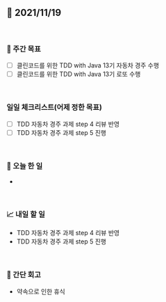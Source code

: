 ## 📅 2021/11/19

<br/>

### 🏹 주간 목표

- [ ] 클린코드를 위한 TDD with Java 13기 자동차 경주 수행
- [ ] 클린코드를 위한 TDD with Java 13기 로또 수행

<br/>

### 일일 체크리스트(어제 정한 목표)

- [ ] TDD 자동차 경주 과제 step 4 리뷰 반영
- [ ] TDD 자동차 경주 과제 step 5 진행

<br/>

### 💯 오늘 한 일

- 

<br/>

### 📈 내일 할 일

- TDD 자동차 경주 과제 step 4 리뷰 반영
- TDD 자동차 경주 과제 step 5 진행

<br/>

### 🧐 간단 회고

- 약속으로 인한 휴식